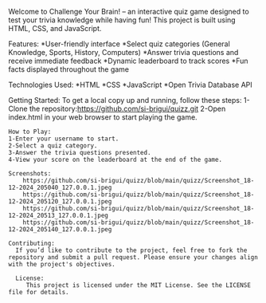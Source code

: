 Welcome to Challenge Your Brain! – an interactive quiz game designed to test your trivia knowledge while having fun! This project is built using HTML, CSS, and JavaScript.

Features:
 *User-friendly interface
 *Select quiz categories (General Knowledge, Sports, History, Computers)
 *Answer trivia questions and receive immediate feedback
 *Dynamic leaderboard to track scores
 *Fun facts displayed throughout the game

 Technologies Used:
   *HTML
   *CSS
   *JavaScript
   *Open Trivia Database API

   Getting Started:
     To get a local copy up and running, follow these steps:
    1- Clone the repository:https://github.com/si-brigui/quizz.git
    2-Open index.html in your web browser to start playing the game.

    How to Play:
    1-Enter your username to start.
    2-Select a quiz category.
    3-Answer the trivia questions presented.
    4-View your score on the leaderboard at the end of the game.

    Screenshots:
        https://github.com/si-brigui/quizz/blob/main/quizz/Screenshot_18-12-2024_205040_127.0.0.1.jpeg
        https://github.com/si-brigui/quizz/blob/main/quizz/Screenshot_18-12-2024_205120_127.0.0.1.jpeg
        https://github.com/si-brigui/quizz/blob/main/quizz/Screenshot_18-12-2024_20513_127.0.0.1.jpeg
        https://github.com/si-brigui/quizz/blob/main/quizz/Screenshot_18-12-2024_205140_127.0.0.1.jpeg
  
    Contributing:
      If you’d like to contribute to the project, feel free to fork the repository and submit a pull request. Please ensure your changes align with the project's objectives.

      License:
         This project is licensed under the MIT License. See the LICENSE file for details.


